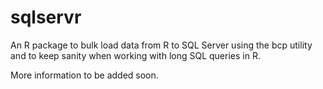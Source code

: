 # sqlservr
An R package to bulk load data from R to SQL Server using the bcp utility and to keep sanity when working with long SQL queries in R.

More information to be added soon.
